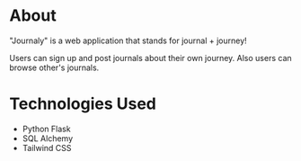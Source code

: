 # About

"Journaly" is a web application that stands for journal + journey!

Users can sign up and post journals about their own journey.
Also users can browse other's journals.

# Technologies Used

- Python Flask
- SQL Alchemy
- Tailwind CSS